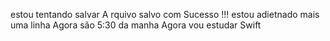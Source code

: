 estou tentando salvar 
A
rquivo salvo com Sucesso !!!
estou adietnado mais uma linha 
Agora são 5:30 da manha
Agora vou estudar Swift
